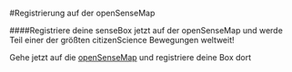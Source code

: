#Registrierung auf der openSenseMap

####Registriere deine senseBox jetzt auf der openSenseMap und werde Teil einer der größten citizenScience Bewegungen weltweit!

Gehe jetzt auf die [openSenseMap](opensensemap.org) und registriere deine Box dort 